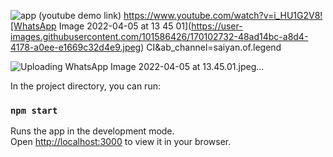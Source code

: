 

![app](https://user-images.githubusercontent.com/101586426/170102481-517bc4a7-949c-4af6-b0dd-284b930cf9ef.gif)
(youtube demo link)
https://www.youtube.com/watch?v=i_HU1G2V8![WhatsApp Image 2022-04-05 at 13 45 01](https://user-images.githubusercontent.com/101586426/170102732-48ad14bc-a8d4-4178-a0ee-e1669c32d4e9.jpeg)
CI&ab_channel=saiyan.of.legend



![Uploading WhatsApp Image 2022-04-05 at 13.45.01.jpeg…]()


In the project directory, you can run:

### `npm start`

Runs the app in the development mode.\
Open [http://localhost:3000](http://localhost:3000) to view it in your browser.

